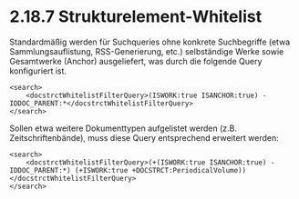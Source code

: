 # 2.18.7 Strukturelement-Whitelist

Standardmäßig werden für Suchqueries ohne konkrete Suchbegriffe \(etwa Sammlungsauflistung, RSS-Generierung, etc.\) selbständige Werke sowie Gesamtwerke \(Anchor\) ausgeliefert, was durch die folgende Query konfiguriert ist.

```markup
<search>
    <docstrctWhitelistFilterQuery>(ISWORK:true ISANCHOR:true) -IDDOC_PARENT:*</docstrctWhitelistFilterQuery>
</search>
```

Sollen etwa weitere Dokumenttypen aufgelistet werden \(z.B. Zeitschriftenbände\), muss diese Query entsprechend erweitert werden:

```markup
<search>
    <docstrctWhitelistFilterQuery>(+(ISWORK:true ISANCHOR:true) -IDDOC_PARENT:*) (+ISWORK:true +DOCSTRCT:PeriodicalVolume))</docstrctWhitelistFilterQuery>
</search>
```

